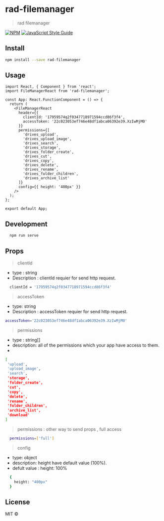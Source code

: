 # rad-filemanager

> rad filemanager

[![NPM](https://img.shields.io/npm/v/rad-filemanager.svg)](https://www.npmjs.com/package/rad-filemanager) [![JavaScript Style Guide](https://img.shields.io/badge/code_style-standard-brightgreen.svg)](https://standardjs.com)

## Install

```bash
npm install --save rad-filemanager
```

## Usage

```tsx
import React, { Component } from 'react';
import FileManagerReact from 'rad-filemanager';

const App: React.FunctionComponent = () => {
  return (
    <FileManagerReact
      header={{
        clientId: '17959574q2f0347718971594ccd86f3f4',
        accessToken: '22c023053ef746e48df1abca06392e39.XzIwMjM0'
      }}
      permissions={[
        'drives_upload',
        'drives_upload_image',
        'drives_search',
        'drives_storage',
        'drives_folder_create',
        'drives_cut',
        'drives_copy',
        'drives_delete',
        'drives_rename',
        'drives_folder_children',
        'drives_archive_list'
      ]}
      config={{ height: '400px' }}
    />
  );
};

export default App;
```

## Development

```bash
  npm run serve
```

## Props

> clientId

- type : string
- Description : clientId requier for send http request.

```bash
  clientId = '17959574q2f0347718971594ccd86f3f4'
```

> accessToken

- type: string
- Description : accessToken requier for send http request.
```bash
accessToken='22c023053ef746e48df1abca06392e39.XzIwMjM0'
```
> permissions

- type : string[]
- description: all of the permissions which your app have access to them.
- 

```bash
[
 'upload',
 'upload_image',
 'search',
 'storage',
 'folder_create',
 'cut',
 'copy',
 'delete',
 'rename',
 'folder_children',
 'archive_list',
 'download'
]
```
> permissions :  other way to send props , full access

```bash
  permissions=['full']
```




> config

- type: object
- description: height have default value
  (100%).
- defult value : height: 100%

```bash
  {
    height: "400px"
  }

```

## License

MIT © [](https://github.com/)
